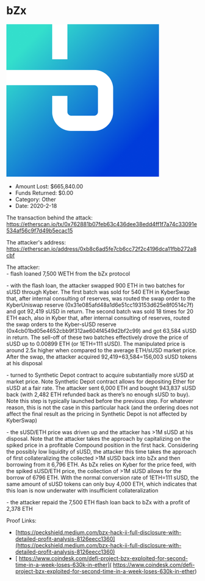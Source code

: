 # bZx
![bZx](/rektimages/bZx-2.png)
- Amount Lost: $665,840.00
- Funds Returned: $0.00
- Category: Other
- Date: 2020-2-18

The transaction behind the attack:  
https://etherscan.io/tx/0x762881b07feb63c436dee38edd4ff1f7a74c33091e534af56c9f7d49b5ecac15  
  
The attacker's address:  
https://etherscan.io/address/0xb8c6ad5fe7cb6cc72f2c4196dca11fbb272a8cbf  
  
The attacker:  
\- flash loaned 7,500 WETH from the bZx protocol  
  
\- with the flash loan, the attacker swapped 900 ETH in two batches for sUSD through Kyber. The first batch was sold for 540 ETH in KyberSwap that, after internal consulting of reserves, was routed the swap order to the KyberUniswap reserve (0x31e085afd48a1d6e51cc193153d625e8f0514c7f) and got 92,419 sUSD in return. The second batch was sold 18 times for 20 ETH each, also in Kyber that, after internal consulting of reserves, routed the swap orders to the Kyber-sUSD reserve (0x4cb01bd05e4652cbb9f312ae604f4549d2bf2c99) and got 63,584 sUSD in return. The sell-off of these two batches effectively drove the price of sUSD up to 0.00899 ETH (or 1ETH=111 sUSD). The manipulated price is around 2.5x higher when compared to the average ETH/sUSD market price. After the swap, the attacker acquired 92,419+63,584=156,003 sUSD tokens at his disposal  
  
\- turned to Synthetic Depot contract to acquire substantially more sUSD at market price. Note Synthetic Depot contract allows for depositing Ether for sUSD at a fair rate. The attacker sent 6,000 ETH and bought 943,837 sUSD back (with 2,482 ETH refunded back as there’s no enough sUSD to buy). Note this step is typically launched before the previous step. For whatever reason, this is not the case in this particular hack (and the ordering does not affect the final result as the pricing in Synthetic Depot is not affected by KyberSwap)  
  
\- the sUSD/ETH price was driven up and the attacker has >1M sUSD at his disposal. Note that the attacker takes the approach by capitalizing on the spiked price in a profitable Compound position in the first hack. Considering the possibly low liquidity of sUSD, the attacker this time takes the approach of first collateralizing the collected >1M sUSD back into bZx and then borrowing from it 6,796 ETH. As bZx relies on Kyber for the price feed, with the spiked sUSD/ETH price, the collection of >1M sUSD allows for the borrow of 6796 ETH. With the normal conversion rate of 1ETH=111 sUSD, the same amount of sUSD tokens can only buy 4,000 ETH, which indicates that this loan is now underwater with insufficient collateralization  
  
\- the attacker repaid the 7,500 ETH flash loan back to bZx with a profit of 2,378 ETH


Proof Links:
- [https://peckshield.medium.com/bzx-hack-ii-full-disclosure-with-detailed-profit-analysis-8126eecc1360](https://peckshield.medium.com/bzx-hack-ii-full-disclosure-with-detailed-profit-analysis-8126eecc1360)
- [ https://www.coindesk.com/defi-project-bzx-exploited-for-second-time-in-a-week-loses-630k-in-ether]( https://www.coindesk.com/defi-project-bzx-exploited-for-second-time-in-a-week-loses-630k-in-ether)


